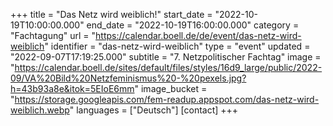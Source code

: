 +++
title = "Das Netz wird weiblich!"
start_date = "2022-10-19T10:00:00.000"
end_date = "2022-10-19T16:00:00.000"
category = "Fachtagung"
url = "https://calendar.boell.de/de/event/das-netz-wird-weiblich"
identifier = "das-netz-wird-weiblich"
type = "event"
updated = "2022-09-07T17:19:25.000"
subtitle = "7. Netzpolitischer Fachtag"
image = "https://calendar.boell.de/sites/default/files/styles/16d9_large/public/2022-09/VA%20Bild%20Netzfeminismus%20-%20pexels.jpg?h=43b93a8e&itok=5EIoE6mm"
image_bucket = "https://storage.googleapis.com/fem-readup.appspot.com/das-netz-wird-weiblich.webp"
languages = ["Deutsch"]
[contact]
+++